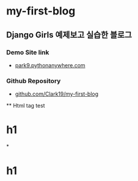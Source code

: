 # my-first-blog
## Django Girls 예제보고 실습한 블로그
### Demo Site link
* <a href="https://park9.pythonanywhere.com/"> park9.pythonanywhere.com </a>

### Github Repository
* <a href="https://github.com/Clark19/my-first-blog">github.com/Clark19/my-first-blog</a>

** Html tag test
<h1>h1</h1>
* <h1>h1</h1>
